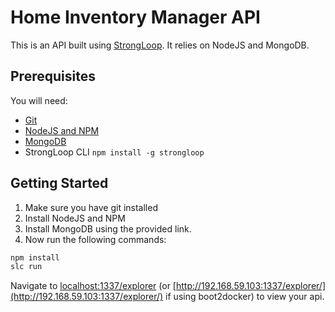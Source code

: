 # Home Inventory Manager API
This is an API built using [StrongLoop](http://strongloop.com/). It relies on NodeJS and MongoDB.

## Prerequisites
You will need:
* [Git](http://git-scm.com/)
* [NodeJS and NPM](https://gist.github.com/isaacs/579814)
* [MongoDB](http://docs.mongodb.org/manual/installation/)
* StrongLoop CLI `npm install -g strongloop`

## Getting Started
1. Make sure you have git installed
2. Install NodeJS and NPM
3. Install MongoDB using the provided link. 
4. Now run the following commands:

  ```bash
  npm install
  slc run
  ```
Navigate to [localhost:1337/explorer](http://localhost:1337/explorer) (or [http://192.168.59.103:1337/explorer/](http://192.168.59.103:1337/explorer/) if using boot2docker) to view your api. 
